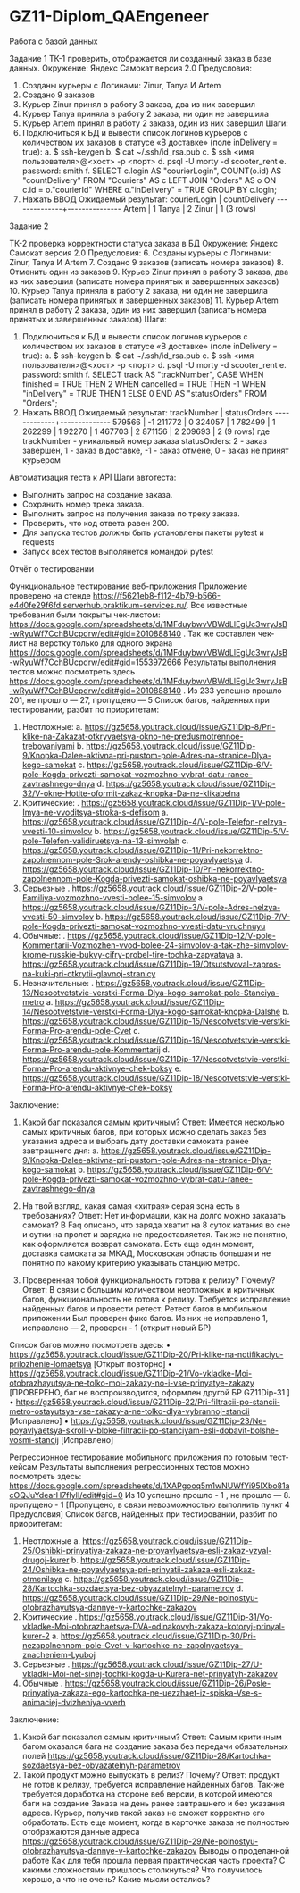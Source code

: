 # GZ11-Diplom_QAEngeneer
Работа с базой данных

Задание 1
ТК-1  проверить, отображается ли созданный заказ в базе данных.
Окружение: Яндекс Самокат версия 2.0
Предусловия:
1.	Созданы курьеры с Логинами: Zinur, Tanya И Artem
2.	Создано 9 заказов
3.	Курьер Zinur принял в работу 3 заказа, два из них завершил
4.	Курьер Tanya приняла в работу 2 заказа, ни один не завершила
5.	Курьер Artem принял в работу 2 заказа, один из них завершил
Шаги: 
1.	Подключиться к БД и вывести список логинов курьеров с количеством их заказов в статусе «В доставке» (поле inDelivery = true):
a.	$ ssh-keygen
b.	$ cat ~/.ssh/id_rsa.pub
c.	$ ssh <имя пользователя>@<хост> -p <порт>
d.	psql -U morty -d scooter_rent 
e.	password: smith
f.	SELECT c.login AS "courierLogin",
       COUNT(o.id) AS "countDelivery"
FROM "Couriers" AS c
LEFT JOIN "Orders" AS o ON c.id = o."courierId"
WHERE o."inDelivery" = TRUE
GROUP BY c.login;
2.	Нажать ВВОД
Ожидаемый результат:
courierLogin | countDelivery
--------------+---------------
Artem        |             1
Tanya        |             2
Zinur        |             1
(3 rows)

Задание 2

ТК-2 проверка корректности статуса заказа в БД
Окружение: Яндекс Самокат версия 2.0
Предусловия:
6.	Созданы курьеры с Логинами: Zinur, Tanya И Artem
7.	Создано 9 заказов (записать номера заказов)
8.  Отменить один из заказов
9.	Курьер Zinur принял в работу 3 заказа, два из них завершил (записать номера принятых и завершенных заказов)
10.	Курьер Tanya приняла в работу 2 заказа, ни один не завершила (записать номера принятых и завершенных заказов)
11.	Курьер Artem принял в работу 2 заказа, один из них завершил (записать номера принятых и завершенных заказов)
Шаги: 
1.	Подключиться к БД и вывести список логинов курьеров с количеством их заказов в статусе «В доставке» (поле inDelivery = true):
a.	$ ssh-keygen
b.	$ cat ~/.ssh/id_rsa.pub
c.	$ ssh <имя пользователя>@<хост> -p <порт>
d.	psql -U morty -d scooter_rent 
e.	password: smith
f.	SELECT track AS "trackNumber",
CASE
WHEN finished = TRUE THEN 2
WHEN cancelled = TRUE THEN -1
WHEN "inDelivery" = TRUE THEN 1
ELSE 0
END AS "statusOrders"
FROM "Orders";
4.	Нажать ВВОД
Ожидаемый результат:
 trackNumber | statusOrders
-------------+--------------
      579566 |           -1
      211772 |            0
      324057 |            1
      782499 |            1
      262299 |            1
       92270 |            1
      467703 |            2
      871156 |            2
      209693 |            2
(9 rows)
где trackNumber - уникальный номер заказа
statusOrders: 2 - заказ завершен, 1 - заказ в доставке, -1 - заказ отмене, 0 - заказ не принят курьером

Автоматизация теста к API
Шаги автотеста:
- Выполнить запрос на создание заказа.
- Сохранить номер трека заказа.
- Выполнить запрос на получения заказа по треку заказа.
- Проверить, что код ответа равен 200.
- Для запуска тестов должны быть установлены пакеты pytest и requests
- Запуск всех тестов выполянется командой pytest

Отчёт о тестировании

Функциональное тестирование веб-приложения
Приложение проверено на стенде https://f5621eb8-f112-4b79-b566-e4d0fe29f6fd.serverhub.praktikum-services.ru/. Все известные требования были покрыты чек-листом: https://docs.google.com/spreadsheets/d/1MFduybwvVBWdLlEgUc3wryJsB-wRyuWf7CchBUcpdrw/edit#gid=2010888140 .
Так же составлен чек-лист на верстку только для одного экрана https://docs.google.com/spreadsheets/d/1MFduybwvVBWdLlEgUc3wryJsB-wRyuWf7CchBUcpdrw/edit#gid=1553972666 
Результаты выполнения тестов можно посмотреть здесь https://docs.google.com/spreadsheets/d/1MFduybwvVBWdLlEgUc3wryJsB-wRyuWf7CchBUcpdrw/edit#gid=2010888140 . Из 233 успешно прошло 201, не прошло — 27, пропущено — 5
Список багов, найденных при тестировании, разбит по приоритетам:
1.	Неотложные:
a.	https://gz5658.youtrack.cloud/issue/GZ11Dip-8/Pri-klike-na-Zakazat-otkryvaetsya-okno-ne-predusmotrennoe-trebovaniyami 
b.	https://gz5658.youtrack.cloud/issue/GZ11Dip-9/Knopka-Dalee-aktivna-pri-pustom-pole-Adres-na-stranice-Dlya-kogo-samokat
c.	https://gz5658.youtrack.cloud/issue/GZ11Dip-6/V-pole-Kogda-privezti-samokat-vozmozhno-vybrat-datu-ranee-zavtrashnego-dnya
d.	https://gz5658.youtrack.cloud/issue/GZ11Dip-32/V-okne-Hotite-oformit-zakaz-knopka-Da-ne-klikabelna 
2.	Критические:
 .	https://gz5658.youtrack.cloud/issue/GZ11Dip-1/V-pole-Imya-ne-vvoditsya-stroka-s-defisom
a.	https://gz5658.youtrack.cloud/issue/GZ11Dip-4/V-pole-Telefon-nelzya-vvesti-10-simvolov
b.	https://gz5658.youtrack.cloud/issue/GZ11Dip-5/V-pole-Telefon-validiruetsya-na-13-simvolah
c.	https://gz5658.youtrack.cloud/issue/GZ11Dip-11/Pri-nekorrektno-zapolnennom-pole-Srok-arendy-oshibka-ne-poyavlyaetsya
d.	https://gz5658.youtrack.cloud/issue/GZ11Dip-10/Pri-nekorrektno-zapolnennom-pole-Kogda-privezti-samokat-oshibka-ne-poyavlyaetsya
3.	Серьезные
 .	https://gz5658.youtrack.cloud/issue/GZ11Dip-2/V-pole-Familiya-vozmozhno-vvesti-bolee-15-simvolov
a.	https://gz5658.youtrack.cloud/issue/GZ11Dip-3/V-pole-Adres-nelzya-vvesti-50-simvolov
b.	https://gz5658.youtrack.cloud/issue/GZ11Dip-7/V-pole-Kogda-privezti-samokat-vozmozhno-vvesti-datu-vruchnuyu
4.	Обычные:
 .	https://gz5658.youtrack.cloud/issue/GZ11Dip-12/V-pole-Kommentarii-Vozmozhen-vvod-bolee-24-simvolov-a-tak-zhe-simvolov-krome-russkie-bukvy-cifry-probel-tire-tochka-zapyataya
a.	https://gz5658.youtrack.cloud/issue/GZ11Dip-19/Otsutstvoval-zapros-na-kuki-pri-otkrytii-glavnoj-stranicy
5.	Незначительные:
 .	https://gz5658.youtrack.cloud/issue/GZ11Dip-13/Nesootvetstvie-verstki-Forma-Dlya-kogo-samokat-pole-Stanciya-metro
a.	https://gz5658.youtrack.cloud/issue/GZ11Dip-14/Nesootvetstvie-verstki-Forma-Dlya-kogo-samokat-knopka-Dalshe
b.	https://gz5658.youtrack.cloud/issue/GZ11Dip-15/Nesootvetstvie-verstki-Forma-Pro-arendu-pole-Cvet
c.	https://gz5658.youtrack.cloud/issue/GZ11Dip-16/Nesootvetstvie-verstki-Forma-Pro-arendu-pole-Kommentarij
d.	https://gz5658.youtrack.cloud/issue/GZ11Dip-17/Nesootvetstvie-verstki-Forma-Pro-arendu-aktivnye-chek-boksy
e.	https://gz5658.youtrack.cloud/issue/GZ11Dip-18/Nesootvetstvie-verstki-Forma-Pro-arendu-aktivnye-chek-boksy 	

Заключение:


1.	Какой баг показался самым критичным? Ответ: Имеется несколько самых критичных багов, при которых можно сделать заказ без указания адреса и выбрать дату доставки самоката ранее завтрашнего дня:
a.	https://gz5658.youtrack.cloud/issue/GZ11Dip-9/Knopka-Dalee-aktivna-pri-pustom-pole-Adres-na-stranice-Dlya-kogo-samokat
b.	https://gz5658.youtrack.cloud/issue/GZ11Dip-6/V-pole-Kogda-privezti-samokat-vozmozhno-vybrat-datu-ranee-zavtrashnego-dnya
2.	На твой взгляд, какая самая «хитрая» серая зона есть в требованиях? Ответ: Нет информации, как на долго можно заказать самокат? В Faq описано, что заряда хватит на 8 суток катания во сне и сутки на пролет и зарядка не предоставляется. Так же не понятно, как оформляется возврат самоката. Есть еще один момент, доставка самоката за МКАД, Московская область большая и не понятно по какому критерию указывать станцию метро.


3.	Проверенная тобой функциональность готова к релизу? Почему? Ответ: В связи с большим количеством неотложных и критичных багов, функциональность не готова к релизу. Требуется исправление найденных багов и провести ретест.
Ретест багов в мобильном приложении
Был проверен фикс багов. Из них не исправлено 1, исправлено — 2, проверен - 1 (открыт новый БР)

Список багов можно посмотреть здесь:
•	https://gz5658.youtrack.cloud/issue/GZ11Dip-20/Pri-klike-na-notifikaciyu-prilozhenie-lomaetsya [Открыт повторно]
•	https://gz5658.youtrack.cloud/issue/GZ11Dip-21/Vo-vkladke-Moi-otobrazhayutsya-ne-tolko-moi-zakazy-no-i-vse-prinyatye-zakazy [ПРОВЕРЕНО, баг не воспроизводится, оформлен другой БР GZ11Dip-31 ]
•	https://gz5658.youtrack.cloud/issue/GZ11Dip-22/Pri-filtracii-po-stancii-metro-ostayutsya-vse-zakazy-a-ne-tolko-dlya-vybrannoj-stancii [Исправлено]
•	https://gz5658.youtrack.cloud/issue/GZ11Dip-23/Ne-poyavlyaetsya-skroll-v-bloke-filtracii-po-stanciyam-esli-dobavit-bolshe-vosmi-stancij  [Исправлено]

Регрессионное тестирование мобильного приложения по готовым тест-кейсам 
Результаты выполнения регрессионных тестов можно посмотреть здесь: https://docs.google.com/spreadsheets/d/1XAPgooq5m1wNUWfYi95IXbo81acOQJuYdearH7fIylI/edit#gid=0 
Из 10 успешно прошло - 1  , не прошло — 8. пропущено - 1 [Пропущено, в связи невозможностью выполнить пункт 4 Предусловия]
Список багов, найденных при тестировании, разбит по приоритетам:
1.	Неотложные
a.	https://gz5658.youtrack.cloud/issue/GZ11Dip-25/Oshibki-prinyatiya-zakaza-ne-proyavlyaetsya-esli-zakaz-vzyal-drugoj-kurer
b.	https://gz5658.youtrack.cloud/issue/GZ11Dip-24/Oshibka-ne-poyavlyaetsya-pri-prinyatii-zakaza-esli-zakaz-otmenilsya
c.	https://gz5658.youtrack.cloud/issue/GZ11Dip-28/Kartochka-sozdaetsya-bez-obyazatelnyh-parametrov
d.	https://gz5658.youtrack.cloud/issue/GZ11Dip-29/Ne-polnostyu-otobrazhayutsya-dannye-v-kartochke-zakazov 
2.	Критические
 .	https://gz5658.youtrack.cloud/issue/GZ11Dip-31/Vo-vkladke-Moi-otobrazhaetsya-DVA-odinakovyh-zakaza-kotoryj-prinyal-kurer-2 
a.	https://gz5658.youtrack.cloud/issue/GZ11Dip-30/Pri-nezapolnennom-pole-Cvet-v-kartochke-ne-zapolnyaetsya-znacheniem-Lyuboj 
3.	Серьезные
 .	https://gz5658.youtrack.cloud/issue/GZ11Dip-27/U-vkladki-Moi-net-sinej-tochki-kogda-u-Kurera-net-prinyatyh-zakazov 
4.	Обычные
 .	https://gz5658.youtrack.cloud/issue/GZ11Dip-26/Posle-prinyatiya-zakaza-ego-kartochka-ne-uezzhaet-iz-spiska-Vse-s-animaciej-dvizheniya-vverh 

Заключение:
1.	Какой баг показался самым критичным? Ответ: Самым критичным багом оказался бага на создание заказа без передачи обязательных полей https://gz5658.youtrack.cloud/issue/GZ11Dip-28/Kartochka-sozdaetsya-bez-obyazatelnyh-parametrov 
2.	Такой продукт можно выпускать в релиз? Почему? Ответ: продукт не готов к релизу, требуется исправление найденных багов. Так-же требуется доработка на стороне веб версии, в которой имеются баги на создание Заказа на день ранее завтрашнего и без указания адреса. Курьер, получив такой заказ не сможет корректно его обработать. Есть еще момент, когда в карточке заказа не полностью отображаются данные адреса https://gz5658.youtrack.cloud/issue/GZ11Dip-29/Ne-polnostyu-otobrazhayutsya-dannye-v-kartochke-zakazov 
Выводы о проделанной работе
Как для тебя прошла первая практическая часть проекта? С какими сложностями пришлось столкнуться? Что получилось хорошо, а что не очень? Какие мысли остались? 

